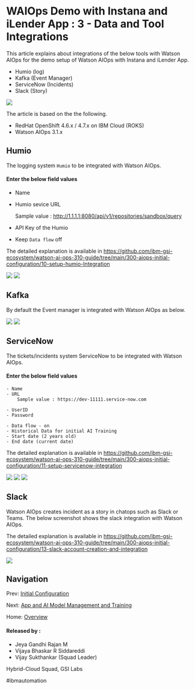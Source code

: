 # WAIOps Demo with Instana and iLender App : 3 - Data and Tool Integrations

This article explains about integrations of the below tools with Watson AIOps for the demo setup of Watson AIOps with Instana and iLender App.

- Humio (log)
- Kafka (Event Manager)
- ServiceNow (Incidents)
- Slack (Story)

<img src="images/image-00001.png">

The article is based on the the following.

- RedHat OpenShift 4.6.x / 4.7.x on IBM Cloud (ROKS)
- Watson AIOps 3.1.x


## Humio 

The logging system `Humio` to be integrated with Watson AIOps.

#### Enter the below field values

- Name 
- Humio sevice URL

    Sample value : http://1.1.1.1:8080/api/v1/repositories/sandbox/query

- API Key of the Humio
- Keep `Data flow` off


The detailed explanation is available in https://github.com/ibm-gsi-ecosystem/watson-ai-ops-310-guide/tree/main/300-aiops-initial-configuration/10-setup-humio-Integration

<img src="images/image-00002.png">
<img src="images/image-00003.png">

## Kafka

By default the Event manager is integrated with Watson AIOps as below.

<img src="images/image-00004.png">
<img src="images/image-00005.png">

## ServiceNow

The tickets/incidents system ServiceNow to be integrated with Watson AIOps.

#### Enter the below field values

```
- Name 
- URL
    Sample value : https://dev-11111.service-now.com

- UserID
- Password

- Data flow - on
- Historical Data for initial AI Training
- Start date (2 years old)
- End date (current date)
```

The detailed explanation is available in https://github.com/ibm-gsi-ecosystem/watson-ai-ops-310-guide/tree/main/300-aiops-initial-configuration/11-setup-servicenow-integration

<img src="images/image-00006.png">
<img src="images/image-00007.png">
<img src="images/image-00008.png">

## Slack

Watson AIOps creates incident as a story in chatops such as Slack or Teams. The below screenshot shows the slack integration with Watson AIOps.

The detailed explanation is available in https://github.com/ibm-gsi-ecosystem/watson-ai-ops-310-guide/tree/main/300-aiops-initial-configuration/13-slack-account-creation-and-integration

<img src="images/image-00009.png">


## Navigation

Prev: [Initial Configuration](https://community.ibm.com/community/user/aiops/blogs/jeya-gandhi-rajan-m1/2021/09/21/waiops-ins-ilender-2-initial-configuration)

Next: [App and AI Model Management and Training](https://community.ibm.com/community/user/aiops/blogs/jeya-gandhi-rajan-m1/2021/09/21/waiops-ins-ilender-4-app-aimodel-training)

Home: [Overview](https://community.ibm.com/community/user/aiops/blogs/jeya-gandhi-rajan-m1/2021/09/21/waiops-ins-ilender-1-overview)


#### Released by :
- Jeya Gandhi Rajan M
- Vijaya Bhaskar R Siddareddi
- Vijay Sukthankar (Squad Leader)

Hybrid-Cloud Squad, GSI Labs

#ibmautomation